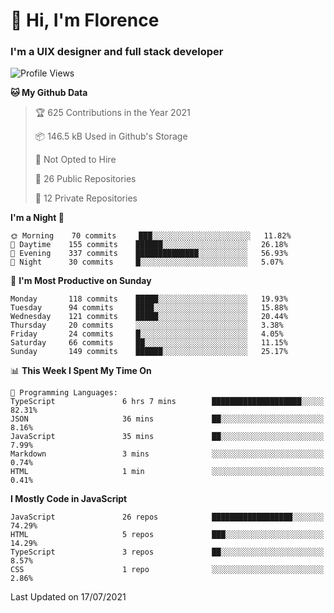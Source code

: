 <h1>👋 Hi, I'm Florence</h1>
<h3>I'm a UIX designer and full stack developer</h3>


<!--START_SECTION:waka-->
![Profile Views](http://img.shields.io/badge/Profile%20Views-0-blue)

**🐱 My Github Data** 

> 🏆 625 Contributions in the Year 2021
 > 
> 📦 146.5 kB Used in Github's Storage 
 > 
> 🚫 Not Opted to Hire
 > 
> 📜 26 Public Repositories 
 > 
> 🔑 12 Private Repositories  
 > 
**I'm a Night 🦉** 

```text
🌞 Morning    70 commits     ███░░░░░░░░░░░░░░░░░░░░░░   11.82% 
🌆 Daytime    155 commits    ██████░░░░░░░░░░░░░░░░░░░   26.18% 
🌃 Evening    337 commits    ██████████████░░░░░░░░░░░   56.93% 
🌙 Night      30 commits     █░░░░░░░░░░░░░░░░░░░░░░░░   5.07%

```
📅 **I'm Most Productive on Sunday** 

```text
Monday       118 commits    █████░░░░░░░░░░░░░░░░░░░░   19.93% 
Tuesday      94 commits     ████░░░░░░░░░░░░░░░░░░░░░   15.88% 
Wednesday    121 commits    █████░░░░░░░░░░░░░░░░░░░░   20.44% 
Thursday     20 commits     ░░░░░░░░░░░░░░░░░░░░░░░░░   3.38% 
Friday       24 commits     █░░░░░░░░░░░░░░░░░░░░░░░░   4.05% 
Saturday     66 commits     ██░░░░░░░░░░░░░░░░░░░░░░░   11.15% 
Sunday       149 commits    ██████░░░░░░░░░░░░░░░░░░░   25.17%

```


📊 **This Week I Spent My Time On** 

```text
💬 Programming Languages: 
TypeScript               6 hrs 7 mins        ████████████████████░░░░░   82.31% 
JSON                     36 mins             ██░░░░░░░░░░░░░░░░░░░░░░░   8.16% 
JavaScript               35 mins             ██░░░░░░░░░░░░░░░░░░░░░░░   7.99% 
Markdown                 3 mins              ░░░░░░░░░░░░░░░░░░░░░░░░░   0.74% 
HTML                     1 min               ░░░░░░░░░░░░░░░░░░░░░░░░░   0.41%

```

**I Mostly Code in JavaScript** 

```text
JavaScript               26 repos            ██████████████████░░░░░░░   74.29% 
HTML                     5 repos             ███░░░░░░░░░░░░░░░░░░░░░░   14.29% 
TypeScript               3 repos             ██░░░░░░░░░░░░░░░░░░░░░░░   8.57% 
CSS                      1 repo              ░░░░░░░░░░░░░░░░░░░░░░░░░   2.86%

```



 Last Updated on 17/07/2021
<!--END_SECTION:waka-->

